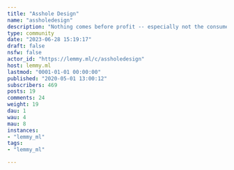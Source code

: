 ```yaml
---
title: "Asshole Design" 
name: "assholedesign"
description: "Nothing comes before profit -- especially not the consumer."
type: community
date: "2023-06-28 15:19:17"
draft: false
nsfw: false
actor_id: "https://lemmy.ml/c/assholedesign"
host: lemmy.ml
lastmod: "0001-01-01 00:00:00"
published: "2020-05-01 13:00:12"
subscribers: 469
posts: 19
comments: 24
weight: 19
dau: 1
wau: 4
mau: 8
instances:
- "lemmy_ml"
tags: 
- "lemmy_ml"

---
```


